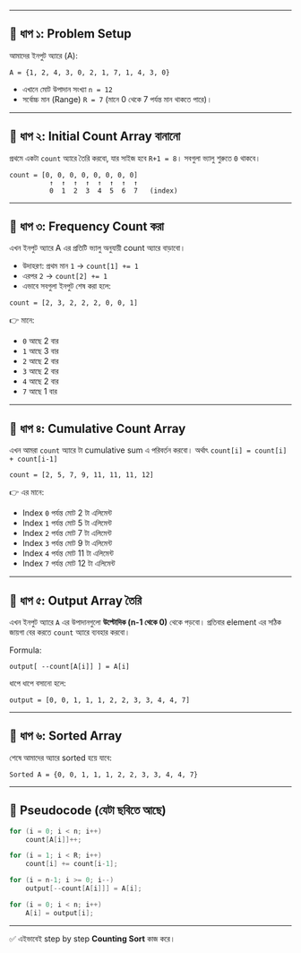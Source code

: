 
---

## 🔵 ধাপ ১: Problem Setup

আমাদের ইনপুট অ্যারে (A):

```
A = {1, 2, 4, 3, 0, 2, 1, 7, 1, 4, 3, 0}
```

* এখানে মোট উপাদান সংখ্যা `n = 12`
* সর্বোচ্চ মান (Range) `R = 7` (মানে 0 থেকে 7 পর্যন্ত মান থাকতে পারে)।

---

## 🔵 ধাপ ২: Initial Count Array বানানো

প্রথমে একটা `count` অ্যারে তৈরি করবো, যার সাইজ হবে `R+1 = 8`। সবগুলা ভ্যালু শুরুতে `0` থাকবে।

```
count = [0, 0, 0, 0, 0, 0, 0, 0]
          ↑  ↑  ↑  ↑  ↑  ↑  ↑  ↑
          0  1  2  3  4  5  6  7   (index)
```

---

## 🔵 ধাপ ৩: Frequency Count করা

এখন ইনপুট অ্যারে A এর প্রতিটি ভ্যালু অনুযায়ী count অ্যারে বাড়াবো।

* উদাহরণ: প্রথম মান `1` → `count[1] += 1`
* এরপর `2` → `count[2] += 1`
* এভাবে সবগুলা ইনপুট শেষ করা হলে:

```
count = [2, 3, 2, 2, 2, 0, 0, 1]
```

👉 মানে:

* `0` আছে 2 বার
* `1` আছে 3 বার
* `2` আছে 2 বার
* `3` আছে 2 বার
* `4` আছে 2 বার
* `7` আছে 1 বার

---

## 🔵 ধাপ ৪: Cumulative Count Array

এখন আমরা `count` অ্যারে টা cumulative sum এ পরিবর্তন করবো।
অর্থাৎ `count[i] = count[i] + count[i-1]`

```
count = [2, 5, 7, 9, 11, 11, 11, 12]
```

👉 এর মানে:

* Index `0` পর্যন্ত মোট 2 টা এলিমেন্ট
* Index `1` পর্যন্ত মোট 5 টা এলিমেন্ট
* Index `2` পর্যন্ত মোট 7 টা এলিমেন্ট
* Index `3` পর্যন্ত মোট 9 টা এলিমেন্ট
* Index `4` পর্যন্ত মোট 11 টা এলিমেন্ট
* Index `7` পর্যন্ত মোট 12 টা এলিমেন্ট

---

## 🔵 ধাপ ৫: Output Array তৈরি

এখন ইনপুট অ্যারে `A` এর উপাদানগুলো **উল্টোদিক (n-1 থেকে 0)** থেকে পড়বো।
প্রতিবার element এর সঠিক জায়গা বের করতে `count` অ্যারে ব্যবহার করবো।

Formula:

```
output[ --count[A[i]] ] = A[i]
```

ধাপে ধাপে বসানো হলে:

```
output = [0, 0, 1, 1, 1, 2, 2, 3, 3, 4, 4, 7]
```

---

## 🔵 ধাপ ৬: Sorted Array

শেষে আমাদের অ্যারে sorted হয়ে যাবে:

```
Sorted A = {0, 0, 1, 1, 1, 2, 2, 3, 3, 4, 4, 7}
```

---

## 🔵 Pseudocode (যেটা ছবিতে আছে)

```cpp
for (i = 0; i < n; i++) 
    count[A[i]]++;

for (i = 1; i < R; i++) 
    count[i] += count[i-1];

for (i = n-1; i >= 0; i--) 
    output[--count[A[i]]] = A[i];

for (i = 0; i < n; i++) 
    A[i] = output[i];
```

---

✅ এইভাবেই step by step **Counting Sort** কাজ করে।



